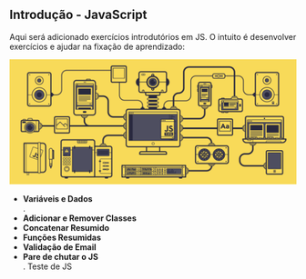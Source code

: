 <h2>Introdução - JavaScript</h2>  
<p>Aqui será adicionado exercícios introdutórios em JS.
O intuito é desenvolver exercícios e ajudar na fixação de aprendizado:</p>  
     
![javascript](https://github.com/reprograma/On3-javascript/blob/master/images/javascript.gif) 
       
<ul>
  <li><b>Variáveis e Dados</b></li>. 
  <li><b>Adicionar e Remover Classes</b></li>  
  <li><b>Concatenar Resumido</b></li>
  <li><b>Funções Resumidas</b></li>  
  <li><b>Validação de Email</b></li> 
  <li><b>Pare de chutar o JS</b>
     
  </li>. 
 <lo>Teste de JS</lo>
  
</ul>
